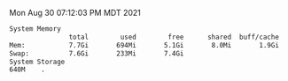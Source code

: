 Mon Aug 30 07:12:03 PM MDT 2021
```bash
System Memory
               total        used        free      shared  buff/cache   available
Mem:           7.7Gi       694Mi       5.1Gi       8.0Mi       1.9Gi       6.6Gi
Swap:          7.6Gi       233Mi       7.4Gi
System Storage
640M	.
```
```bash
